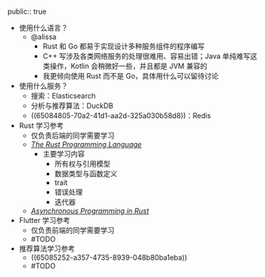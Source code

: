 public:: true

- 使用什么语言？
	- @alissa
		- Rust 和 Go 都易于实现设计多种服务组件的程序编写
		- C++ 写涉及各类网络服务的处理很难用、容易出错；Java 单纯难写这类操作，Kotlin 会稍微好一些，并且都是 JVM 兼容的
		- 我更倾向使用 Rust 而不是 Go，具体用什么可以留待讨论
- 使用什么服务？
	- 搜索：Elasticsearch
	- 分析与推荐算法：DuckDB
	- ((65084805-70a2-41d1-aa2d-325a030b58d8))：Redis
- Rust 学习参考
	- 仅负责后端的同学需要学习
	- [*The Rust Programming Language*](https://doc.rust-lang.org/book/)
		- 主要学习内容
			- 所有权与引用模型
			- 数据类型与函数定义
			- trait
			- 错误处理
			- 迭代器
	- [*Asynchronous Programming in Rust*](https://rust-lang.github.io/async-book/)
- Flutter 学习参考
	- 仅负责前端的同学需要学习
	- #TODO
- 推荐算法学习参考
	- ((65085252-a357-4735-8939-048b80ba1eba))
	- #TODO